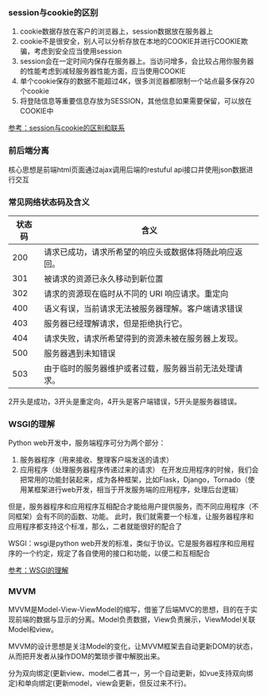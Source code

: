 ### session与cookie的区别
  1. cookie数据存放在客户的浏览器上，session数据放在服务器上
  2. cookie不是很安全，别人可以分析存放在本地的COOKIE并进行COOKIE欺骗，考虑到安全应当使用session
  3. session会在一定时间内保存在服务器上。当访问增多，会比较占用你服务器的性能考虑到减轻服务器性能方面，应当使用COOKIE
  4. 单个cookie保存的数据不能超过4K，很多浏览器都限制一个站点最多保存20个cookie
  5. 将登陆信息等重要信息存放为SESSION，其他信息如果需要保留，可以放在COOKIE中
  
[参考：session与cookie的区别和联系](https://www.cnblogs.com/endlessdream/p/4699273.html)

### 前后端分离
核心思想是前端html页面通过ajax调用后端的restuful api接口并使用json数据进行交互

### 常见网络状态码及含义

|状态码|含义|
|----|---|
|200|请求已成功，请求所希望的响应头或数据体将随此响应返回。|
|301|被请求的资源已永久移动到新位置|
|302|请求的资源现在临时从不同的 URI 响应请求。重定向|
|400|语义有误，当前请求无法被服务器理解。客户端请求错误|
|403|服务器已经理解请求，但是拒绝执行它。|
|404|请求失败，请求所希望得到的资源未被在服务器上发现。|
|500|服务器遇到未知错误|
|503|由于临时的服务器维护或者过载，服务器当前无法处理请求。|

2开头是成功，3开头是重定向，4开头是客户端错误，5开头是服务器错误。

### WSGI的理解
Python web开发中，服务端程序可分为两个部分：

  1. 服务器程序（用来接收、整理客户端发送的请求）
  2. 应用程序（处理服务器程序传递过来的请求）
在开发应用程序的时候，我们会把常用的功能封装起来，成为各种框架，比如Flask，Django，Tornado（使用某框架进行web开发，相当于开发服务端的应用程序，处理后台逻辑）

但是，服务器程序和应用程序互相配合才能给用户提供服务，而不同应用程序（不同框架）会有不同的函数、功能。 此时，我们就需要一个标准，让服务器程序和应用程序都支持这个标准，那么，二者就能很好的配合了

WSGI：wsgi是python web开发的标准，类似于协议。它是服务器程序和应用程序的一个约定，规定了各自使用的接口和功能，以便二和互相配合

[参考：WSGI的理解](https://www.cnblogs.com/eric-nirnava/p/wsgi.html)

### MVVM
MVVM是Model-View-ViewModel的缩写，借鉴了后端MVC的思想，目的在于实现前端的数据与显示的分离。Model负责数据，View负责展示，ViewModel关联Model和view。

MVVM的设计思想是关注Model的变化，让MVVM框架去自动更新DOM的状态，从而把开发者从操作DOM的繁琐步骤中解脱出来。

分为双向绑定(更新view、model二者其一，另一个自动更新，如vue支持双向绑定)和单向绑定(更新model，view会更新，但反过来不行)。
